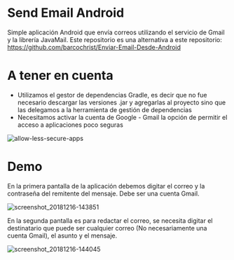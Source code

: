 # Send Email Android
Simple aplicación Android que envía correos utilizando el servicio de Gmail y la librería JavaMail. Este repositorio es una alternativa a este repositorio: https://github.com/barcochrist/Enviar-Email-Desde-Android

# A tener en cuenta

- Utilizamos el gestor de dependencias Gradle, es decir que no fue necesario descargar las versiones .jar y agregarlas al proyecto sino que las delegamos a la herramienta de gestión de dependencias
- Necesitamos activar la cuenta de Google - Gmail la opción de permitir el acceso a aplicaciones poco seguras

![allow-less-secure-apps](https://user-images.githubusercontent.com/13221671/50058230-4e52da00-0143-11e9-840e-d7b1890d069f.png)

# Demo

En la primera pantalla de la aplicación debemos digitar el correo y la contraseña del remitente del mensaje. Debe ser una cuenta Gmail.

![screenshot_20181216-143851](https://user-images.githubusercontent.com/13221671/50058108-dd5ef280-0141-11e9-8bd3-09ad9b2d975d.jpeg)

En la segunda pantalla es para redactar el correo, se necesita digitar el destinatario que puede ser cualquier correo (No necesariamente una cuenta Gmail), el asunto y el mensaje.

![screenshot_20181216-144045](https://user-images.githubusercontent.com/13221671/50058119-f8316700-0141-11e9-968a-3c9eef7cd333.jpeg)
